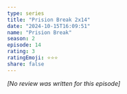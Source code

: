 ```yaml
---
type: series
title: "Prision Break 2x14"
date: "2024-10-15T16:09:51"
name: "Prision Break"
season: 2
episode: 14
rating: 3
ratingEmoji: ⭐️⭐️⭐️
share: false
---
```


_[No review was written for this episode]_
